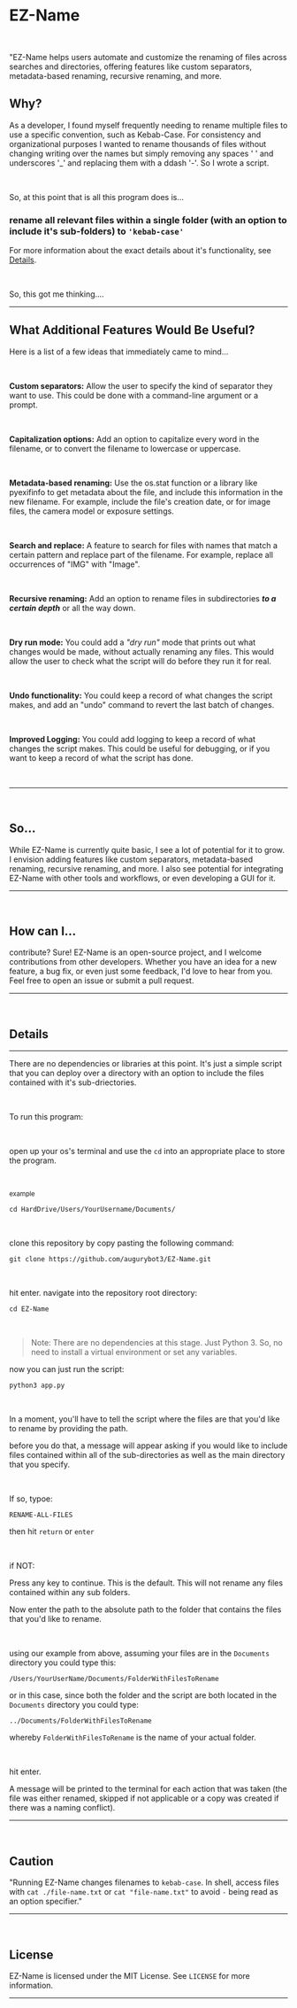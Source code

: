 # EZ-Name

<br>

"EZ-Name helps users automate and customize the renaming of files across searches and directories, offering features like custom separators, metadata-based renaming, recursive renaming, and more.

## Why?

As a developer, I found myself frequently needing to rename multiple files to use a specific convention, such as Kebab-Case. For consistency and organizational purposes I wanted to rename thousands of files without changing writing over the names but simply removing any spaces ' ' and underscores '_' and replacing them with a ddash '-'. So I wrote a script. 

<br>

So, at this point that is all this program does is...


### rename all relevant files within a single folder (with an option to include it's sub-folders) to **`'kebab-case'`**

For more information about the exact details about it's functionality, see [Details](##Details).

<br>

So, this got me thinking.... 

---


## What Additional Features Would Be Useful?

Here is a list of a few ideas that immediately came to mind...

<br>

**Custom separators:** Allow the user to specify the kind of separator they want to use. This could be done with a command-line argument or a prompt.

<br>

**Capitalization options:** Add an option to capitalize every word in the filename, or to convert the filename to lowercase or uppercase.

<br>

**Metadata-based renaming:** Use the os.stat function or a library like pyexifinfo to get metadata about the file, and include this information in the new filename. For example, include the file's creation date, or for image files, the camera model or exposure settings.

<br>

**Search and replace:** A feature to search for files with names that match a certain pattern and replace part of the filename. For example, replace all occurrences of "IMG" with "Image".

<br>

**Recursive renaming:** Add an option to rename files in subdirectories ***_to a certain depth_*** or all the way down.

<br>

**Dry run mode:** You could add a *"dry run"* mode that prints out what changes would be made, without actually renaming any files. This would allow the user to check what the script will do before they run it for real.

<br>

**Undo functionality:** You could keep a record of what changes the script makes, and add an "undo" command to revert the last batch of changes.

<br>

**Improved Logging:** You could add logging to keep a record of what changes the script makes. This could be useful for debugging, or if you want to keep a record of what the script has done.

<br>

---

<br>

## So...

While EZ-Name is currently quite basic, I see a lot of potential for it to grow. I envision adding features like custom separators, metadata-based renaming, recursive renaming, and more. I also see potential for integrating EZ-Name with other tools and workflows, or even developing a GUI for it.

---

<br>

## How can I...

contribute? Sure! EZ-Name is an open-source project, and I welcome contributions from other developers. Whether you have an idea for a new feature, a bug fix, or even just some feedback, I'd love to hear from you. Feel free to open an issue or submit a pull request.

---

<br>

## Details

---

There are no dependencies or libraries at this point. It's just a simple script that you can deploy over a directory with an option to include the files contained with it's sub-driectories.

<br>

To run this program:

<br>

open up your os's terminal and use the `cd` into an appropriate place to store the program.

<br>

<sub>example</sub>

```shell
cd HardDrive/Users/YourUsername/Documents/
```
<br>

clone this repository by copy pasting the following command:

```shell
git clone https://github.com/augurybot3/EZ-Name.git
```

<br>

hit enter. navigate into the repository root directory:

```shell
cd EZ-Name
```

<br>


> Note: There are no dependencies at this stage. Just Python 3. So, no need to install a virtual environment or set any variables.

now you can just run the script:

```shell
python3 app.py
```

<br>

In a moment, you'll have to tell the script where the files are that you'd like to rename by providing the path.

before you do that, a message will appear asking if you would like to include files contained within all of the sub-directories as well as the main directory that you specify. 

<br>

If so, typoe:

```shell
RENAME-ALL-FILES
```

then hit `return` or `enter`

<br>

if NOT:

Press any key to continue. This is the default. This will not rename any files contained within any sub folders.

Now enter the path to the absolute path to the folder that contains the files that you'd like to rename.

<br>

using our example from above, assuming your files are in the `Documents` directory you could type this:

```shell
/Users/YourUserName/Documents/FolderWithFilesToRename
```

or in this case, since both the folder and the script are both located in the `Documents` directory you could type:

```shell
../Documents/FolderWithFilesToRename
```

whereby `FolderWithFilesToRename` is the name of your actual folder.

<br>

hit enter.

A message will be printed to the terminal for each action that was taken (the file was either renamed, skipped if not applicable or a copy was created if there was a naming conflict).

---

<br>

## Caution

"Running EZ-Name changes filenames to `kebab-case`. In shell, access files with `cat ./file-name.txt` or `cat "file-name.txt"` to avoid `-` being read as an option specifier."

---

<br>

## License

EZ-Name is licensed under the MIT License. See `LICENSE` for more information.

---
